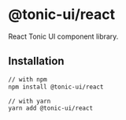 # @tonic-ui/react

React Tonic UI component library.

## Installation

```sh
// with npm
npm install @tonic-ui/react

// with yarn
yarn add @tonic-ui/react
```
